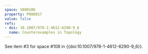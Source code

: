 ```yaml
---
space: S000106
property: P000017
value: false
refs:
- doi: 10.1007/978-1-4612-6290-9_6
  name: Counterexamples in Topology
---
```


See item #3 for space #108 in {{doi:10.1007/978-1-4612-6290-9_6}}.
